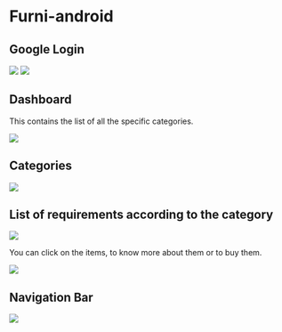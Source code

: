 # Furni-android
## Google Login 

<img src = "/img/login1.jpeg">
<img src = "/img/login2.jpeg">

## Dashboard
This contains the list of all the specific categories.

<img src = "/img/dashboard.jpeg">

## Categories 

<img src = "/img/categories.jpeg">

## List of requirements according to the category

<img src = "/img/req.jpeg">

You can click on the items, to know more about them or to buy them.

<img src = "/img/amz.jpeg">

## Navigation Bar 

<img src = "/img/nav.jpeg">
